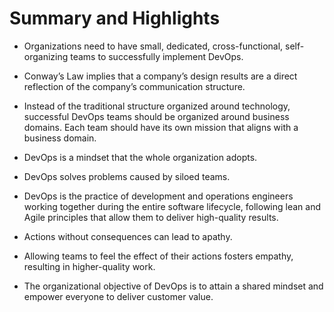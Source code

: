 # Summary and Highlights

- Organizations need to have small, dedicated, cross-functional, self-organizing teams to successfully implement DevOps. 

- Conway’s Law implies that a company’s design results are a direct reflection of the company’s communication structure. 

- Instead of the traditional structure organized around technology, successful DevOps teams should be organized around business domains. Each team should have its own mission that aligns with a business domain. 

- DevOps is a mindset that the whole organization adopts. 

- DevOps solves problems caused by siloed teams. 

- DevOps is the practice of development and operations engineers working together during the entire software lifecycle, following lean and Agile principles that allow them to deliver high-quality results. 

- Actions without consequences can lead to apathy. 

- Allowing teams to feel the effect of their actions fosters empathy, resulting in higher-quality work. 

- The organizational objective of DevOps is to attain a shared mindset and empower everyone to deliver customer value. 